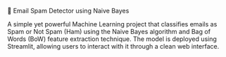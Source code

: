 📧 Email Spam Detector using Naive Bayes

A simple yet powerful Machine Learning project that classifies emails as Spam or Not Spam (Ham) using the Naive Bayes algorithm and Bag of Words (BoW) feature extraction technique.
The model is deployed using Streamlit, allowing users to interact with it through a clean web interface.
